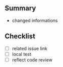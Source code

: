 ## Summary
- changed informations

## Checklist
- [ ] related issue link
- [ ] local test
- [ ] reflect code review
